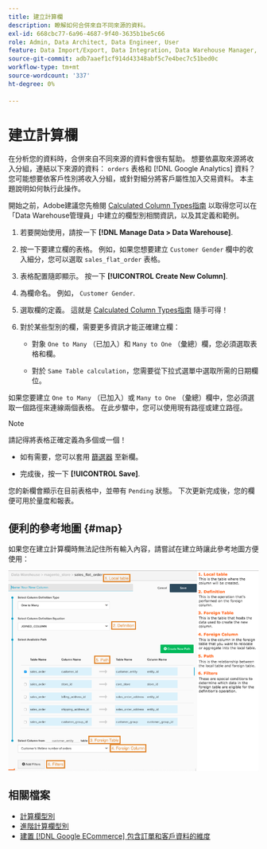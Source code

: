 ```yaml
---
title: 建立計算欄
description: 瞭解如何合併來自不同來源的資料。
exl-id: 668cbc77-6a96-4687-9f40-3635b1be5c66
role: Admin, Data Architect, Data Engineer, User
feature: Data Import/Export, Data Integration, Data Warehouse Manager, Commerce Tables
source-git-commit: adb7aaef1cf914d43348abf5c7e4bec7c51bed0c
workflow-type: tm+mt
source-wordcount: '337'
ht-degree: 0%

---
```


# 建立計算欄

在分析您的資料時，合併來自不同來源的資料會很有幫助。 想要依贏取來源將收入分組，連結以下來源的資料： `orders` 表格和 [!DNL Google Analytics] 資料？ 您可能想要依客戶性別將收入分組，或針對細分將客戶屬性加入交易資料。 本主題說明如何執行此操作。

開始之前，Adobe建議您先檢閱 [Calculated Column Types指南](../../data-analyst/data-warehouse-mgr/calc-column-types.md) 以取得您可以在「Data Warehouse管理員」中建立的欄型別相關資訊，以及其定義和範例。

1. 若要開始使用，請按一下 **[!DNL Manage Data > Data Warehouse]**.

1. 按一下要建立欄的表格。 例如，如果您想要建立 `Customer Gender` 欄中的收入細分，您可以選取 `sales_flat_order` 表格。

1. 表格配置隨即顯示。 按一下 **[!UICONTROL Create New Column]**.

1. 為欄命名。 例如， `Customer Gender`.

1. 選取欄的定義。 這就是 [Calculated Column Types指南](../data-warehouse-mgr/calc-column-types.md) 隨手可得！

1. 對於某些型別的欄，需要更多資訊才能正確建立欄：

   * 對象 `One to Many` （已加入）和 `Many to One` （彙總）欄，您必須選取表格和欄。

   * 對於 `Same Table calculation`，您需要從下拉式選單中選取所需的日期欄位。

如果您要建立 `One to Many` （已加入）或 `Many to One` （彙總）欄中，您必須選取一個路徑來連線兩個表格。 在此步驟中，您可以使用現有路徑或建立路徑。

>[!NOTE]
>
>請記得將表格正確定義為多個或一個！

* 如有需要，您可以套用 [篩選器](../../data-user/reports/ess-manage-data-filters.md) 至新欄。

* 完成後，按一下 **[!UICONTROL Save]**.

您的新欄會顯示在目前表格中，並帶有 `Pending` 狀態。 下次更新完成後，您的欄便可用於量度和報表。

## 便利的參考地圖 {#map}

如果您在建立計算欄時無法記住所有輸入內容，請嘗試在建立時讓此參考地圖方便使用：

![](../../assets/Calculated_Columns_Example.png)

## 相關檔案

* [計算欄型別](../data-warehouse-mgr/calc-column-types.md)
* [進階計算欄型別](../data-warehouse-mgr/adv-calc-columns.md)
* [建置 [!DNL Google ECommerce] 包含訂單和客戶資料的維度](../data-warehouse-mgr/bldg-google-ecomm-dim.md)
